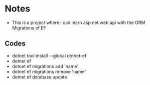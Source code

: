 # Notes

* This is a project where i can learn asp.net web api with the ORM Migrations of EF

## Codes

* dotnet tool install --global dotnet-ef
* dotnet ef
* dotnet ef migrations add 'name'
* dotnet ef migrations remove 'name'
* dotnet ef database update